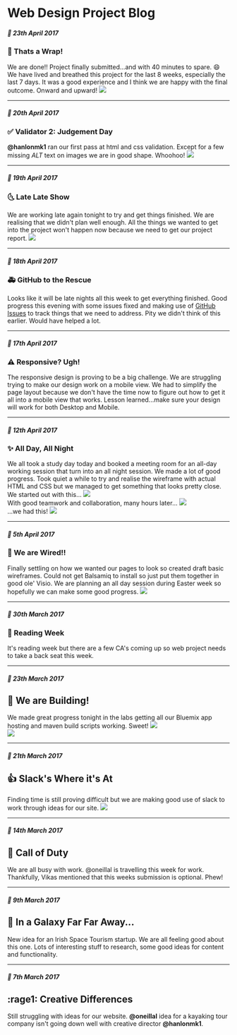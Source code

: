 # Web Design Project Blog 


##### :date: _23th April 2017_
### :beer: Thats a Wrap!
We are done!! Project finally submitted...and with 40 minutes to spare. :smile: We have lived and breathed this project for the last 8 weeks, especially the last 7 days. It was a good experience and I think we are happy with the final outcome. Onward and upward!
![](https://raw.githubusercontent.com/oneillal/nci-web-project/master/docs/fatladysings.png)


* * *
##### :date: _20th April 2017_
### :white_check_mark: Validator 2: Judgement Day
**@hanlonmk1** ran our first pass at html and css validation. Except for a few missing _ALT_ text on images we are in good shape. Whoohoo!
![](https://raw.githubusercontent.com/oneillal/nci-web-project/master/docs/validation.png)


* * *
##### :date: _19th April 2017_
### :last_quarter_moon_with_face: Late Late Show
We are working late again tonight to try and get things finished. We are realising that we didn't plan well enough. All the things we wanted to get into the project won't happen now because we need to get our project report.
![](https://github.com/oneillal/nci-web-project/blob/master/docs/WhatsApp_image_20170419.jpg)


* * *
##### :date: _18th April 2017_
### :ambulance: GitHub to the Rescue
Looks like it will be late nights all this week to get everything finished. Good progress this evening with some issues fixed and making use of [GitHub Issues](https://github.com/oneillal/nci-web-project/issues?utf8=%E2%9C%93&q=is%3Aissue) to track things that we need to address. Pity we didn't think of this earlier. Would have helped a lot.


* * *
##### :date: _17th April 2017_
### :warning: Responsive? Ugh!
The responsive design is proving to be a big challenge. We are struggling trying to make our design work on a mobile view. We had to simplify the page layout because we don't have the time now to figure out how to get it all into a mobile view that works. Lesson learned...make sure your design will work for both Desktop and Mobile.


* * *
##### :date: _12th April 2017_  
### :sparkles: All Day, All Night
We all took a study day today and booked a meeting room for an all-day working session that turn into an all night session. We made a lot of good progress. Took quiet a while to try and realise the wireframe with actual HTML and CSS but we managed to get something that looks pretty close.
We started out with this...
![](https://github.com/oneillal/nci-web-project/raw/master/docs/web_session3.png)  
With good teamwork and collaboration, many hours later...
![](https://github.com/oneillal/nci-web-project/raw/master/docs/web_session1.png)    
...we had this!
![](https://github.com/oneillal/nci-web-project/raw/master/docs/web_session4.png)    


* * *
##### :date: _5th April 2017_
### :electric_plug: We are Wired!!
Finally settling on how we wanted our pages to look so created draft basic wireframes. Could not get Balsamiq to install so just put them together in good ole' Visio. We are planning an all day session during Easter week so hopefully we can make some good progress.
![](https://github.com/oneillal/nci-web-project/raw/master/docs/index_wireframe_desktop.png)


* * *
##### :date: _30th March 2017_  
### :book: Reading Week
It's reading week but there are a few CA's coming up so web project needs to take a back seat this week.


* * *
##### :date: _23th March 2017_ 
## :construction: We are Building!
We made great progress tonight in the labs getting all our Bluemix app hosting and maven build scripts working. Sweet! 
![](https://github.com/oneillal/nci-web-project/raw/master/docs/bluemix_app.png)  
![](https://github.com/oneillal/nci-web-project/raw/master/docs/maven_build.png)  


* * *
##### :date: _21th March 2017_  
## :+1: Slack's Where it's At 
Finding time is still proving difficult but we are making good use of slack to work through ideas for our site.
![](https://github.com/oneillal/nci-web-project/raw/master/docs/slackin.png) 


* * *
##### :date: _14th March 2017_  
## :hamster: Call of Duty
We are all busy with work. @oneillal is travelling this week for work. Thankfully, Vikas mentioned that this weeks submission is optional. Phew!


* * *
##### :date: _9th March 2017_
## :telescope: In a Galaxy Far Far Away...
New idea for an Irish Space Tourism startup. We are all feeling good about this one. Lots of interesting stuff to research, some good ideas for content and functionality. 


* * *
##### :date: _7th March 2017_  
## :rage1: Creative Differences
Still struggling with ideas for our website. **@oneillal** idea for a kayaking tour company isn't going down well with creative director **@hanlonmk1**.


